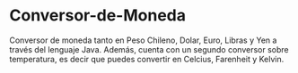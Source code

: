 # Conversor-de-Moneda
Conversor de moneda tanto en Peso Chileno, Dolar, Euro, Libras y Yen a través del lenguaje Java. Además, cuenta con un segundo conversor sobre temperatura, es decir que puedes convertir en Celcius, Farenheit y Kelvin.
